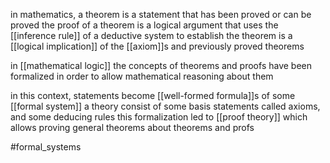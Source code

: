 in mathematics, a theorem is a statement that has been proved or can be proved
the proof of a theorem is a logical argument that uses the [[inference rule]] of a deductive system to establish the theorem is a [[logical implication]] of the [[axiom]]s and previously proved theorems

in [[mathematical logic]] the concepts of theorems and proofs have been formalized in order to allow mathematical reasoning about them

in this context, statements become [[well-formed formula]]s of some [[formal system]]
a theory consist of some basis statements called axioms, and some deducing rules
this formalization led to [[proof theory]] which allows proving general theorems about theorems and profs

#formal_systems 